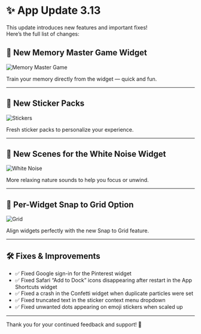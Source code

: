 # ✨ App Update 3.13

This update introduces new features and important fixes!  
Here’s the full list of changes:


## 🧠 New Memory Master Game Widget

![Memory Master Game](https://img.icons8.com/ios-filled/100/brain.png)

Train your memory directly from the widget — quick and fun.

---

## 🎨 New Sticker Packs

![Stickers](https://img.icons8.com/color/96/sticker.png)

Fresh sticker packs to personalize your experience.

---

## 🌙 New Scenes for the White Noise Widget

![White Noise](https://img.icons8.com/fluency/96/sound.png)

More relaxing nature sounds to help you focus or unwind.

---

## 🧩 Per-Widget Snap to Grid Option

![Grid](https://img.icons8.com/ios/100/grid.png)

Align widgets perfectly with the new Snap to Grid feature.

---

## 🛠 Fixes & Improvements

- ✅ Fixed Google sign-in for the Pinterest widget  
- ✅ Fixed Safari “Add to Dock” icons disappearing after restart in the App Shortcuts widget  
- ✅ Fixed a crash in the Confetti widget when duplicate particles were set  
- ✅ Fixed truncated text in the sticker context menu dropdown  
- ✅ Fixed unwanted dots appearing on emoji stickers when scaled up  

---

Thank you for your continued feedback and support! 💜